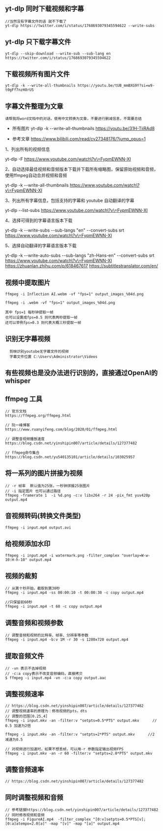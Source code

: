 ## yt-dlp 同时下载视频和字幕
```
//当然没有字幕文件的话 就不下载了
yt-dlp https://twitter.com/i/status/1768693079345594622 --write-subs
```

## yt-dlp 只下载字幕文件
```
yt-dlp --skip-download --write-sub --sub-lang en  https://twitter.com/i/status/1768693079345594622
```
## 下载视频所有图片文件
```
yt-dlp -k --write-all-thumbnails https://youtu.be/tUB_mmBXG9Y?si=w9-t0gFf7nzH8rUS
```

## 字幕文件整理为文章
```
请帮我将word文档中的对话，使用中文转换为文章，不要进行删减信息，不需要总结
```

- 所有图片
  yt-dlp -k --write-all-thumbnails https://youtu.be/31H-TiiRAd8

- 参考文章 https://www.bilibili.com/read/cv27348176/?jump_opus=1

1、列出所有的视频信息

yt-dlp -F https://www.youtube.com/watch\?v\=FypmEWNN-XI

2、自动选择最佳视频和音频版本下载并下载所有缩略图，保留原始视频和音频，使用ffmpeg自动合并视频和音频

yt-dlp -k --write-all-thumbnails https://www.youtube.com/watch\?v\=FypmEWNN-XI

3、列出所有字幕信息，包括支持的字幕和 youtube 自动翻译的字幕

yt-dlp --list-subs https://www.youtube.com/watch\?v\=FypmEWNN-XI

4、选择可得到的字幕语言版本下载

yt-dlp -k --write-subs --sub-langs "en" --convert-subs srt https://www.youtube.com/watch\?v\=FypmEWNN-XI

5、选择自动翻译的字幕语言版本下载

yt-dlp -k --write-auto-subs --sub-langs "zh-Hans-en" --convert-subs srt https://www.youtube.com/watch\?v\=FypmEWNN-XI 
https://zhuanlan.zhihu.com/p/618467617
https://subtitlestranslator.com/en/

## 视频中提取图片
```
ffmpeg -i Inflection AI.webm -vf "fps=1" output_images_%04d.png

ffmpeg -i .webm -vf "fps=1" output_images_%04d.png

其中 fps=1 每秒钟提取一帧
也可以设置成fps=0.5 则代表两秒提取一帧
还可以举例fps=0.3 则代表大概三秒提取一帧

```

## 识别无字幕视频
```
  剪映识别youtobe无字幕文件的视频 
  字幕文件位置 C:\Users\Administrator\Videos
```

## 有些视频也是没办法进行识别的，直接通过OpenAI的whisper

## ffmpeg 工具
```
// 官方文档
https://ffmpeg.org/ffmpeg.html

// 阮一峰博客
https://www.ruanyifeng.com/blog/2020/01/ffmpeg.html

// 调整音视频播放速度
https://blog.csdn.net/yinshipin007/article/details/127377482

// ffmpeg命令集合
https://blog.csdn.net/yu540135101/article/details/103025957
```

## 将一系列的图片拼接为视频
```
// -r 帧率  默认值为25张，一秒钟拼接25张图片
// -i 指定图片 也可以通过路径 
ffmpeg -framerate 1  -i %d.png -c:v libx264 -r 24 -pix_fmt yuv420p output.mp4
```

## 音视频转码(转换文件类型)
```
ffmpeg -i input.mp4 output.avi
```

## 给视频添加水印
```
ffmpeg -i input.mp4 -i watermark.png -filter_complex "overlay=W-w-10:H-h-10" output.mp4
```

## 视频的裁剪
```
// 从第十秒开始，截取到第30秒
ffmpeg -i input.mp4 -ss 00:00:10 -t 00:00:30 -c copy output.mp4

//只保留前60秒
ffmpeg -i input.mp4 -t 60 -c copy output.mp4
```

## 调整音频和视频参数
```
// 调整音频和视频的比特率、帧率、分辨率等参数
ffmpeg -i input.mp4 -b:v 1M -r 30 -s 1280x720 output.mp4
```

## 提取音频文件
```
// -vn 表示不去掉视频
// -c:a copy表示不改变音频编码，直接拷贝
$ ffmpeg -i input.mp4 -vn -c:a copy output.aac
```

## 调整视频速率
```
// https://blog.csdn.net/yinshipin007/article/details/127377482
// 调整视频速率的原理为：修改视频的pts，dts
// 调整的范围[0.25,4]
ffmpeg -i input.mkv -an -filter:v "setpts=0.5*PTS" output.mkv      // 0.5 加速为2倍

ffmpeg -i input.mkv -an -filter:v "setpts=2*PTS" output.mkv      //2 减速为0.5

// 对视频进行加速时，如果不想丢帧，可以用-r 参数指定输出视频FPS
ffmpeg -i input.mkv -an -r 60 -filter:v "setpts=2.0*PTS" output.mkv
```

## 调整音频速率
```
// https://blog.csdn.net/yinshipin007/article/details/127377482

```

## 同时调整视频和音频
```
// 参考链接https://blog.csdn.net/yinshipin007/article/details/127377482
// 同时修改视频和音频
ffmpeg -i FigureAI.mp4  -filter_complex "[0:v]setpts=0.5*PTS[v];[0:a]atempo=2.0[a]" -map "[v]" -map "[a]" output.mp4
```